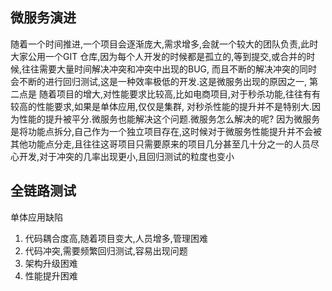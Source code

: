 ## 微服务演进
随着一个时间推进,一个项目会逐渐庞大,需求增多,会就一个较大的团队负责,此时大家公用一个GIT 仓库,因为每个人开发的时候都是孤立的,等到提交,或合并的时候,往往需要大量时间解决冲突和冲突中出现的BUG, 而且不断的解决冲突的同时会不断的进行回归测试,这是一种效率极低的开发.这是微服务出现的原因之一,
第二点是 随着项目的增大,对性能要求比较高,比如电商项目,对于秒杀功能,往往有有较高的性能要求,如果是单体应用,仅仅是集群, 对秒杀性能的提升并不是特别大.因为性能的提升被平分.微服务也能解决这个问题.微服务怎么解决的呢?
因为微服务是将功能点拆分,自己作为一个独立项目存在,这时候对于微服务性能提升并不会被其他功能点分走,且往往这哥项目只需要原来的项目几分甚至几十分之一的人员尽心开发,对于冲突的几率出现更小,且回归测试的粒度也变小


## 全链路测试



单体应用缺陷
1. 代码耦合度高,随着项目变大,人员增多,管理困难
2. 代码冲突,需要频繁回归测试,容易出现问题
3. 架构升级困难
4. 性能提升困难

